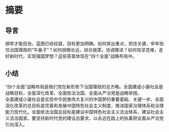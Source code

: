 # 摘要

## 导言

纲举才能目张。蓝图已经绘就，目标更加明确。如何突出重点，抓住关键，牢牢扭住治国理政的“牛鼻子”？如何放眼长远，综合施策，协调推进？如何攻坚克难，走好新时代，实现强国梦想？这些答案体现在“四个全面”战略布局中。  

## 小结

“四个全面”战略布局是我们党在新形势下治国理政的总方略。全面建成小康社会是战略目标，全面深化改革、全面依法治国、全面从严治党是战略举措。  
全面建成小康社会是实现中华民族伟大复兴的中国梦的重要基础、关键一步。全面深化改革的总目标是完善和发展中国特色社会主义制度，推进国家治理体系和治理能力现代化。全面依法治国总目标是建设中国特色社会主义法治体系，建设社会主义法治国家。要坚持新时代党的建设总要求，以永远在路上的执着把全面从严治党引向深入。  
